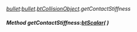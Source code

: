 _[bullet](../../modules/bullet/bullet-module.md):[bullet](../../modules/bullet/bullet-module.md).[btCollisionObject](../../modules/bullet/bullet-btcollisionobject.md).getContactStiffness_
##### Method getContactStiffness:[btScalar](../../modules/bullet/bullet-btscalar.md)(  )
